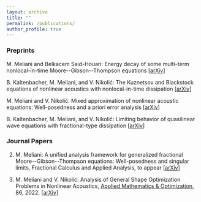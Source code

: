 ```yaml
---
layout: archive
title: ""
permalink: /publications/
author_profile: true
---
```


### Preprints

M. Meliani and Belkacem Said-Houari: Energy decay of some multi-term nonlocal-in-time Moore--Gibson--Thompson equations [[arXiv](https://arxiv.org/abs/2309.07750)]

 B. Kaltenbacher, M. Meliani, and V. Nikolić: The Kuznetsov and Blackstock equations of nonlinear acoustics with nonlocal-in-time dissipation [[arXiv](https://arxiv.org/abs/2308.10580)]
 
 M. Meliani and V. Nikolić: Mixed approximation of nonlinear acoustic equations: Well-posedness and a priori error analysis [[arXiv](https://arxiv.org/abs/2209.02737)]
 
  B. Kaltenbacher, M. Meliani, and V. Nikolić: Limiting behavior of quasilinear wave equations with fractional-type dissipation [[arXiv](https://arxiv.org/abs/2206.15245)]
 
 
### Journal Papers

2. M. Meliani: A unified analysis framework for generalized fractional Moore--Gibson--Thompson equations: Well-posedness and singular limits, Fractional Calculus and Applied Analysis, to appear [[arXiv](https://arxiv.org/abs/2206.15245)]

1.  M. Meliani and V. Nikolić: Analysis of General Shape Optimization Problems in Nonlinear Acoustics, [Applied Mathematics & Optimization](https://doi.org/10.1007/s00245-022-09906-8), 86, 2022. [[arXiv](https://arxiv.org/abs/2108.08652)]


